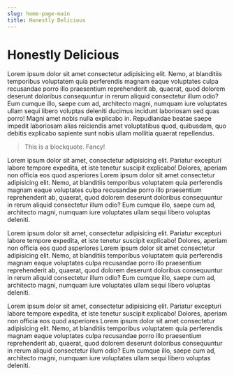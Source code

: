 ```yaml
---
slug: home-page-main
title: Honestly Delicious
---
```


# Honestly Delicious

Lorem ipsum dolor sit amet consectetur adipisicing elit. Nemo, at blanditiis temporibus voluptatem quia perferendis magnam eaque voluptates culpa recusandae porro illo praesentium reprehenderit ab, quaerat, quod dolorem deserunt doloribus consequuntur in rerum aliquid consectetur illum odio? Eum cumque illo, saepe cum ad, architecto magni, numquam iure voluptates ullam sequi libero voluptas deleniti ducimus incidunt laboriosam sed quas porro! Magni amet nobis nulla explicabo in. Repudiandae beatae saepe impedit laboriosam alias reiciendis amet voluptatibus quod, quibusdam, quo debitis explicabo sapiente sunt nobis ullam mollitia quaerat repellendus. 

> This is a blockquote.  Fancy!

Lorem ipsum dolor sit amet, consectetur adipisicing elit. Pariatur excepturi labore tempore expedita, et iste tenetur suscipit explicabo! Dolores, aperiam non officia eos quod asperiores
Lorem ipsum dolor sit amet consectetur adipisicing elit. Nemo, at blanditiis temporibus voluptatem quia perferendis magnam eaque voluptates culpa recusandae porro illo praesentium reprehenderit ab, quaerat, quod dolorem deserunt doloribus consequuntur in rerum aliquid consectetur illum odio? Eum cumque illo, saepe cum ad, architecto magni, numquam iure voluptates ullam sequi libero voluptas deleniti.

Lorem ipsum dolor sit amet, consectetur adipisicing elit. Pariatur excepturi labore tempore expedita, et iste tenetur suscipit explicabo! Dolores, aperiam non officia eos quod asperiores
Lorem ipsum dolor sit amet consectetur adipisicing elit. Nemo, at blanditiis temporibus voluptatem quia perferendis magnam eaque voluptates culpa recusandae porro illo praesentium reprehenderit ab, quaerat, quod dolorem deserunt doloribus consequuntur in rerum aliquid consectetur illum odio? Eum cumque illo, saepe cum ad, architecto magni, numquam iure voluptates ullam sequi libero voluptas deleniti.

Lorem ipsum dolor sit amet, consectetur adipisicing elit. Pariatur excepturi labore tempore expedita, et iste tenetur suscipit explicabo! Dolores, aperiam non officia eos quod asperiores
Lorem ipsum dolor sit amet consectetur adipisicing elit. Nemo, at blanditiis temporibus voluptatem quia perferendis magnam eaque voluptates culpa recusandae porro illo praesentium reprehenderit ab, quaerat, quod dolorem deserunt doloribus consequuntur in rerum aliquid consectetur illum odio? Eum cumque illo, saepe cum ad, architecto magni, numquam iure voluptates ullam sequi libero voluptas deleniti.